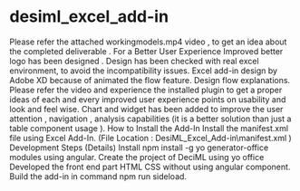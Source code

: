 # desiml_excel_add-in
Please refer the attached workingmodels.mp4  video , to get an idea about the completed  deliverable .  For a Better User Experience Improved better logo has been designed . Design has been checked with real excel environment, to avoid the incompatibility issues. Excel add-in design by Adobe XD because of animated the flow feature.   Design flow explanations. Please refer the video and experience the installed plugin to get a proper ideas of each and every improved user experience points on usability and look and feel wise. Chart and widget has been added to improve the user attention , navigation , analysis capabilities (it is a better solution than just a table component usage ). How to Install the Add-In  Install the manifest.xml file using Excel Add-In. (File Location :  DesiML_Excel_Add-in\manifest.xml  ) Development Steps (Details) Install npm install -g yo generator-office modules using angular.  Create the project of DeciML using yo office Developed the front end part HTML CSS without using angular component. Build the add-in in command npm run sideload.
